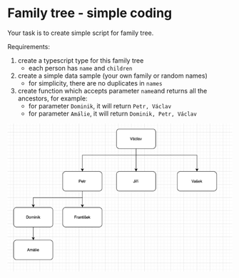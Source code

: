 # Family tree - simple coding

Your task is to create simple script for family tree.

Requirements:
1) create a typescript type for this family tree
   - each person has `name` and `children`
2) create a simple data sample (your own family or random names)
    - for simplicity, there are no duplicates in `names`
3) create function which accepts parameter `name`and returns all the ancestors, for example: 
     - for parameter `Dominik`, it will return `Petr, Václav`
     - for parameter `Amálie`, it will return `Dominik, Petr, Václav`

![img.png](family-tree.png)